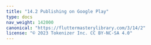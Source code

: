 ```yaml
---
title: "14.2 Publishing on Google Play"
type: docs
nav_weight: 142000
canonical: "https://fluttermasterylibrary.com/3/14/2"
license: "© 2023 Tokenizer Inc. CC BY-NC-SA 4.0"
---
```

